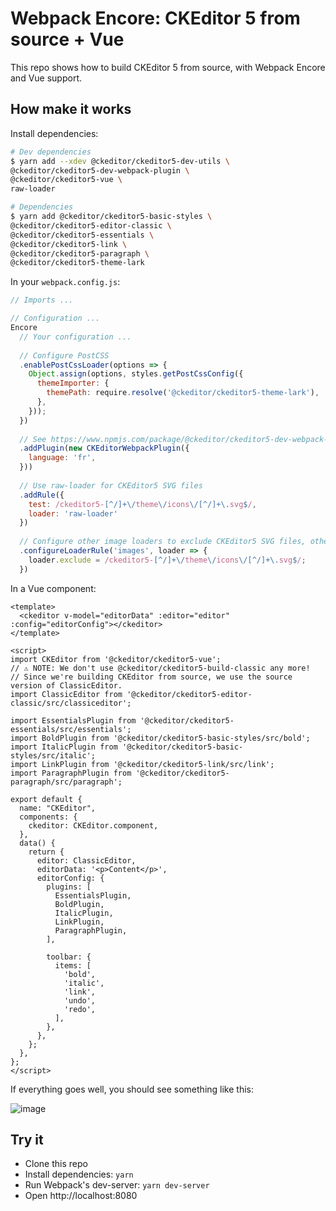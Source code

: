 # Webpack Encore: CKEditor 5 from source + Vue

This repo shows how to build CKEditor 5 from source, with Webpack Encore and Vue support.

## How make it works

Install dependencies:
```bash
# Dev dependencies
$ yarn add --xdev @ckeditor/ckeditor5-dev-utils \
@ckeditor/ckeditor5-dev-webpack-plugin \
@ckeditor/ckeditor5-vue \
raw-loader

# Dependencies
$ yarn add @ckeditor/ckeditor5-basic-styles \
@ckeditor/ckeditor5-editor-classic \
@ckeditor/ckeditor5-essentials \
@ckeditor/ckeditor5-link \
@ckeditor/ckeditor5-paragraph \
@ckeditor/ckeditor5-theme-lark
```

In your `webpack.config.js`:
```js
// Imports ...

// Configuration ...
Encore
  // Your configuration ...
  
  // Configure PostCSS
  .enablePostCssLoader(options => {
    Object.assign(options, styles.getPostCssConfig({
      themeImporter: {
        themePath: require.resolve('@ckeditor/ckeditor5-theme-lark'),
      },
    }));
  })
  
  // See https://www.npmjs.com/package/@ckeditor/ckeditor5-dev-webpack-plugin
  .addPlugin(new CKEditorWebpackPlugin({
    language: 'fr',
  }))
  
  // Use raw-loader for CKEditor5 SVG files
  .addRule({
    test: /ckeditor5-[^/]+\/theme\/icons\/[^/]+\.svg$/,
    loader: 'raw-loader'
  })
  
  // Configure other image loaders to exclude CKEditor5 SVG files, otherwise we will have some issue 
  .configureLoaderRule('images', loader => {
    loader.exclude = /ckeditor5-[^/]+\/theme\/icons\/[^/]+\.svg$/;
  })
````

In a Vue component:
```vue
<template>
  <ckeditor v-model="editorData" :editor="editor" :config="editorConfig"></ckeditor>
</template>

<script>
import CKEditor from '@ckeditor/ckeditor5-vue';
// ⚠️ NOTE: We don't use @ckeditor/ckeditor5-build-classic any more!
// Since we're building CKEditor from source, we use the source version of ClassicEditor.
import ClassicEditor from '@ckeditor/ckeditor5-editor-classic/src/classiceditor';

import EssentialsPlugin from '@ckeditor/ckeditor5-essentials/src/essentials';
import BoldPlugin from '@ckeditor/ckeditor5-basic-styles/src/bold';
import ItalicPlugin from '@ckeditor/ckeditor5-basic-styles/src/italic';
import LinkPlugin from '@ckeditor/ckeditor5-link/src/link';
import ParagraphPlugin from '@ckeditor/ckeditor5-paragraph/src/paragraph';

export default {
  name: "CKEditor",
  components: {
    ckeditor: CKEditor.component,
  },
  data() {
    return {
      editor: ClassicEditor,
      editorData: '<p>Content</p>',
      editorConfig: {
        plugins: [
          EssentialsPlugin,
          BoldPlugin,
          ItalicPlugin,
          LinkPlugin,
          ParagraphPlugin,
        ],

        toolbar: {
          items: [
            'bold',
            'italic',
            'link',
            'undo',
            'redo',
          ],
        },
      },
    };
  },
};
</script>

```

If everything goes well, you should see something like this:

![image](https://i.imgur.com/rbDa4Bk.png)

## Try it

- Clone this repo
- Install dependencies: `yarn`
- Run Webpack's dev-server: `yarn dev-server`
- Open http://localhost:8080
